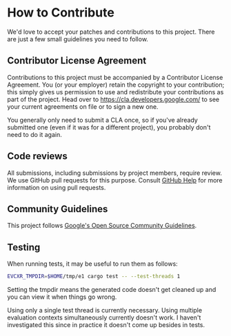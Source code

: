 # How to Contribute

We'd love to accept your patches and contributions to this project. There are
just a few small guidelines you need to follow.

## Contributor License Agreement

Contributions to this project must be accompanied by a Contributor License
Agreement. You (or your employer) retain the copyright to your contribution;
this simply gives us permission to use and redistribute your contributions as
part of the project. Head over to <https://cla.developers.google.com/> to see
your current agreements on file or to sign a new one.

You generally only need to submit a CLA once, so if you've already submitted one
(even if it was for a different project), you probably don't need to do it
again.

## Code reviews

All submissions, including submissions by project members, require review. We
use GitHub pull requests for this purpose. Consult
[GitHub Help](https://help.github.com/articles/about-pull-requests/) for more
information on using pull requests.

## Community Guidelines

This project follows [Google's Open Source Community
Guidelines](https://opensource.google.com/conduct/).

## Testing

When running tests, it may be useful to run them as follows:

```sh
EVCXR_TMPDIR=$HOME/tmp/e1 cargo test -- --test-threads 1
```

Setting the tmpdir means the generated code doesn't get cleaned up and you can
view it when things go wrong.

Using only a single test thread is currently necessary. Using multiple
evaluation contexts simultaneously currently doesn't work. I haven't
investigated this since in practice it doesn't come up besides in tests.
